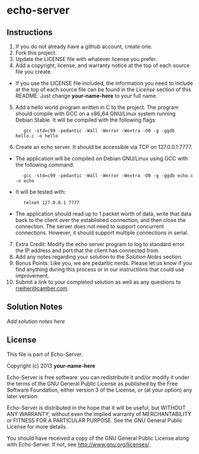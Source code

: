 echo-server
===========

Instructions
------------

1. If you do not already have a github account, create one.
2. Fork this project.
3. Update the LICENSE file with whatever license you prefer.
4. Add a copyright, license, and warranty notice at the top of each source file
   you create.
 * If you use the LICENSE file included, the information you need to include at
   the top of each source file can be found in the *License* section of this
   README. Just change __your-name-here__ to your full name.
5. Add a hello world program written in C to the project. The program should
   compile with GCC on a x86\_64 GNU/Linux system running Debian Stable. It
   will be compiled with the following flags:

          gcc -std=c99 -pedantic -Wall -Werror -Wextra -O0 -g -ggdb hello.c -o hello
6. Create an echo server.  It should be accessible via TCP on 127.0.0.1:7777.
 * The application will be compiled on Debian GNU/Linux using GCC with the
   following command:

          gcc -std=c99 -pedantic -Wall -Werror -Wextra -O0 -g -ggdb echo.c -o echo
 * It will be tested with:

          telnet 127.0.0.1 7777
 * The application should read up to 1 packet worth of data, write that data
   back to the client over the established connection, and then close the
   connection.  The server does not need to support concurrent connections.
   However, it should support multiple connections in serial.
7. Extra Credit: Modify the echo server program to log to standard error the IP
   address and port that the client has connected from.
8. Add any notes regarding your solution to the *Solution Notes* section.
9. Bonus Points: Like you, we are pedantic nerds. Please let us know if you
   find anything during this process or in our instructions that could use
   improvement.
10. Submit a link to your completed solution as well as any questions to
   <rreiher@camber.com>.


Solution Notes
--------------

*Add solution notes here*


License
-------

This file is part of Echo-Server.

Copyright (c) 2013 __your-name-here__

Echo-Server is free software: you can redistribute it and/or modify it
under the terms of the GNU General Public License as published by the Free
Software Foundation, either version 3 of the License, or (at your option) any
later version.

Echo-Server is distributed in the hope that it will be useful, but
WITHOUT ANY WARRANTY; without even the implied warranty of MERCHANTABILITY or
FITNESS FOR A PARTICULAR PURPOSE.  See the GNU General Public License for more
details.

You should have received a copy of the GNU General Public License along with
Echo-Server.  If not, see <http://www.gnu.org/licenses/>.
